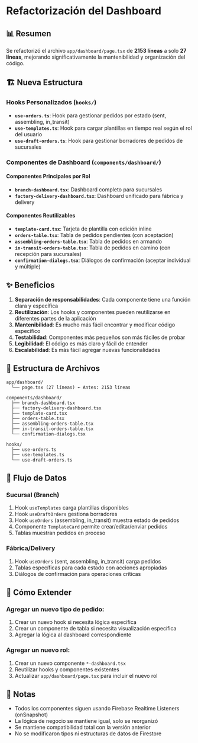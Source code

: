 # Refactorización del Dashboard

## 📊 Resumen

Se refactorizó el archivo `app/dashboard/page.tsx` de **2153 líneas** a solo **27 líneas**, mejorando significativamente la mantenibilidad y organización del código.

## 🏗️ Nueva Estructura

### Hooks Personalizados (`hooks/`)

- **`use-orders.ts`**: Hook para gestionar pedidos por estado (sent, assembling, in_transit)
- **`use-templates.ts`**: Hook para cargar plantillas en tiempo real según el rol del usuario
- **`use-draft-orders.ts`**: Hook para gestionar borradores de pedidos de sucursales

### Componentes de Dashboard (`components/dashboard/`)

#### Componentes Principales por Rol
- **`branch-dashboard.tsx`**: Dashboard completo para sucursales
- **`factory-delivery-dashboard.tsx`**: Dashboard unificado para fábrica y delivery

#### Componentes Reutilizables
- **`template-card.tsx`**: Tarjeta de plantilla con edición inline
- **`orders-table.tsx`**: Tabla de pedidos pendientes (con aceptación)
- **`assembling-orders-table.tsx`**: Tabla de pedidos en armando
- **`in-transit-orders-table.tsx`**: Tabla de pedidos en camino (con recepción para sucursales)
- **`confirmation-dialogs.tsx`**: Diálogos de confirmación (aceptar individual y múltiple)

## ✨ Beneficios

1. **Separación de responsabilidades**: Cada componente tiene una función clara y específica
2. **Reutilización**: Los hooks y componentes pueden reutilizarse en diferentes partes de la aplicación
3. **Mantenibilidad**: Es mucho más fácil encontrar y modificar código específico
4. **Testabilidad**: Componentes más pequeños son más fáciles de probar
5. **Legibilidad**: El código es más claro y fácil de entender
6. **Escalabilidad**: Es más fácil agregar nuevas funcionalidades

## 📁 Estructura de Archivos

```
app/dashboard/
  └── page.tsx (27 líneas) ← Antes: 2153 líneas

components/dashboard/
  ├── branch-dashboard.tsx
  ├── factory-delivery-dashboard.tsx
  ├── template-card.tsx
  ├── orders-table.tsx
  ├── assembling-orders-table.tsx
  ├── in-transit-orders-table.tsx
  └── confirmation-dialogs.tsx

hooks/
  ├── use-orders.ts
  ├── use-templates.ts
  └── use-draft-orders.ts
```

## 🔄 Flujo de Datos

### Sucursal (Branch)
1. Hook `useTemplates` carga plantillas disponibles
2. Hook `useDraftOrders` gestiona borradores
3. Hook `useOrders` (assembling, in_transit) muestra estado de pedidos
4. Componente `TemplateCard` permite crear/editar/enviar pedidos
5. Tablas muestran pedidos en proceso

### Fábrica/Delivery
1. Hook `useOrders` (sent, assembling, in_transit) carga pedidos
2. Tablas específicas para cada estado con acciones apropiadas
3. Diálogos de confirmación para operaciones críticas

## 🚀 Cómo Extender

### Agregar un nuevo tipo de pedido:
1. Crear un nuevo hook si necesita lógica específica
2. Crear un componente de tabla si necesita visualización específica
3. Agregar la lógica al dashboard correspondiente

### Agregar un nuevo rol:
1. Crear un nuevo componente `*-dashboard.tsx`
2. Reutilizar hooks y componentes existentes
3. Actualizar `app/dashboard/page.tsx` para incluir el nuevo rol

## 📝 Notas

- Todos los componentes siguen usando Firebase Realtime Listeners (onSnapshot)
- La lógica de negocio se mantiene igual, solo se reorganizó
- Se mantiene compatibilidad total con la versión anterior
- No se modificaron tipos ni estructuras de datos de Firestore

